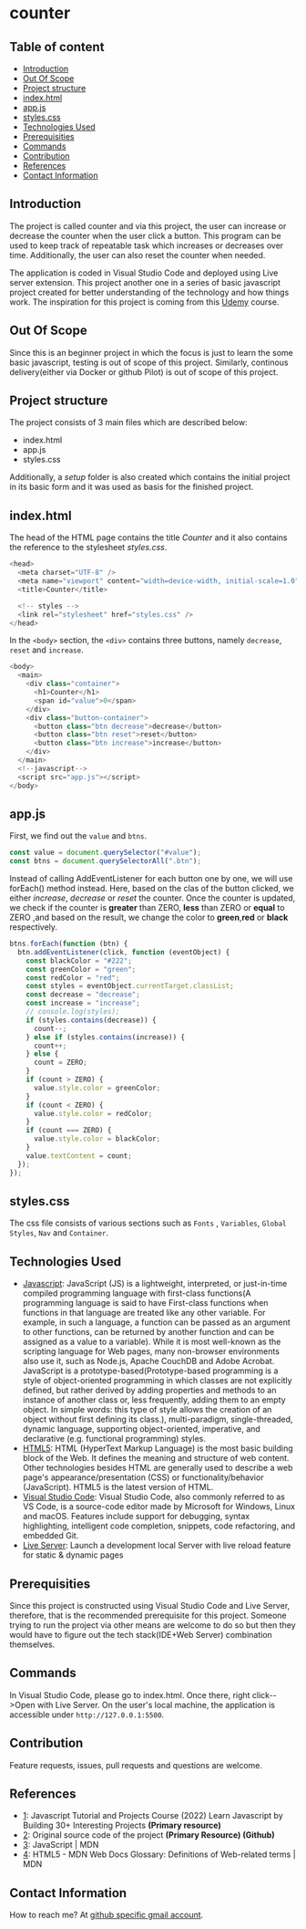 # counter

## Table of content

- [Introduction](#introduction)
- [Out Of Scope](#out-of-scope)
- [Project structure](#project-structure)
- [index.html](#indexhtml)
- [app.js](#appjs)
- [styles.css](#stylescss)
- [Technologies Used](#technologies-used)
- [Prerequisities](#prerequisities)
- [Commands](#commands)
- [Contribution](#contribution)
- [References](#references)
- [Contact Information](#contact-information)

## Introduction

The project is called counter and via this project, the user can increase or decrease the counter when the user click a button. This program can be used to keep track of repeatable task which increases or decreases over time. Additionally, the user can also reset the counter when needed.

The application is coded in Visual Studio Code and deployed using Live server extension. This project another one in a series of basic javascript project created for better understanding of the technology and how things work. The inspiration for this project is coming from this [Udemy](https://www.udemy.com/course/javascript-tutorial-for-beginners-w/) course.

## Out Of Scope

Since this is an beginner project in which the focus is just to learn the some basic javascript, testing is out of scope of this project. Similarly, continous delivery(either via Docker or github Pilot) is out of scope of this project.

## Project structure

The project consists of 3 main files which are described below:

- index.html
- app.js
- styles.css

Additionally, a _setup_ folder is also created which contains the initial project in its basic form and it was used as basis for the finished project.

## index.html

The head of the HTML page contains the title _Counter_ and it also contains the reference to the stylesheet _styles.css_.

```javascript
<head>
  <meta charset="UTF-8" />
  <meta name="viewport" content="width=device-width, initial-scale=1.0" />
  <title>Counter</title>

  <!-- styles -->
  <link rel="stylesheet" href="styles.css" />
</head>
```

In the `<body>` section, the `<div>` contains three buttons, namely `decrease`, `reset` and `increase`.

```javascript
<body>
  <main>
    <div class="container">
      <h1>Counter</h1>
      <span id="value">0</span>
    </div>
    <div class="button-container">
      <button class="btn decrease">decrease</button>
      <button class="btn reset">reset</button>
      <button class="btn increase">increase</button>
    </div>
  </main>
  <!--javascript-->
  <script src="app.js"></script>
</body>
```

## app.js

First, we find out the `value` and `btns`.

```javascript
const value = document.querySelector("#value");
const btns = document.querySelectorAll(".btn");
```

Instead of calling AddEventListener for each button one by one, we will use forEach() method instead. Here, based on the clas of the button clicked, we either _increase_, _decrease_ or _reset_ the counter. Once the counter is updated, we check if the counter is **greater** than ZERO, **less** than ZERO or **equal** to ZERO ,and based on the result, we change the color to **green**,**red** or **black** respectively.

```javascript
btns.forEach(function (btn) {
  btn.addEventListener(click, function (eventObject) {
    const blackColor = "#222";
    const greenColor = "green";
    const redColor = "red";
    const styles = eventObject.currentTarget.classList;
    const decrease = "decrease";
    const increase = "increase";
    // console.log(styles);
    if (styles.contains(decrease)) {
      count--;
    } else if (styles.contains(increase)) {
      count++;
    } else {
      count = ZERO;
    }
    if (count > ZERO) {
      value.style.color = greenColor;
    }
    if (count < ZERO) {
      value.style.color = redColor;
    }
    if (count === ZERO) {
      value.style.color = blackColor;
    }
    value.textContent = count;
  });
});
```

## styles.css

The css file consists of various sections such as `Fonts` , `Variables`, `Global Styles`, `Nav` and `Container`.

## Technologies Used

- [Javascript](https://www.w3schools.com/js/): JavaScript (JS) is a lightweight, interpreted, or just-in-time compiled programming language with first-class functions(A programming language is said to have First-class functions when functions in that language are treated like any other variable. For example, in such a language, a function can be passed as an argument to other functions, can be returned by another function and can be assigned as a value to a variable). While it is most well-known as the scripting language for Web pages, many non-browser environments also use it, such as Node.js, Apache CouchDB and Adobe Acrobat. JavaScript is a prototype-based(Prototype-based programming is a style of object-oriented programming in which classes are not explicitly defined, but rather derived by adding properties and methods to an instance of another class or, less frequently, adding them to an empty object. In simple words: this type of style allows the creation of an object without first defining its class.), multi-paradigm, single-threaded, dynamic language, supporting object-oriented, imperative, and declarative (e.g. functional programming) styles.
- [HTML5](https://www.w3schools.com/html/default.asp): HTML (HyperText Markup Language) is the most basic building block of the Web. It defines the meaning and structure of web content. Other technologies besides HTML are generally used to describe a web page's appearance/presentation (CSS) or functionality/behavior (JavaScript). HTML5 is the latest version of HTML.
- [Visual Studio Code](https://code.visualstudio.com/Download): Visual Studio Code, also commonly referred to as VS Code, is a source-code editor made by Microsoft for Windows, Linux and macOS. Features include support for debugging, syntax highlighting, intelligent code completion, snippets, code refactoring, and embedded Git.
- [Live Server](https://marketplace.visualstudio.com/items?itemName=ritwickdey.LiveServer): Launch a development local Server with live reload feature for static & dynamic pages

## Prerequisities

Since this project is constructed using Visual Studio Code and Live Server, therefore, that is the recommended prerequisite for this project. Someone trying to run the project via other means are welcome to do so but then they would have to figure out the tech stack(IDE+Web Server) combination themselves.

## Commands

In Visual Studio Code, please go to index.html. Once there, right click-->Open with Live Server. On the user's local machine, the application is accessible under `http://127.0.0.1:5500`.

## Contribution

Feature requests, issues, pull requests and questions are welcome.

## References

- [1](https://www.udemy.com/course/javascript-tutorial-for-beginners-w/): Javascript Tutorial and Projects Course (2022)
  Learn Javascript by Building 30+ Interesting Projects **(Primary resource)**
- [2](https://github.com/john-smilga/javascript-basic-projects/tree/master/02-counter): Original source code of the project **(Primary Resource) (Github)**
- [3](https://developer.mozilla.org/en-US/docs/Web/JavaScript): JavaScript | MDN
- [4](https://developer.mozilla.org/en-US/docs/Glossary/HTML5): HTML5 - MDN Web Docs Glossary: Definitions of Web-related terms | MDN

## Contact Information

How to reach me? At [github specific gmail account](mailto:syedumerahmedcode@gmail.com?subject=%5BGitHub%5D%20Hello%20from%20Github). 
